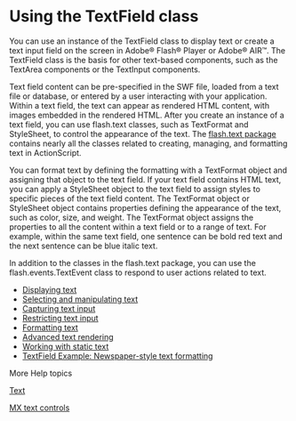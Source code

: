 # Using the TextField class

You can use an instance of the TextField class to display text or create a text
input field on the screen in Adobe® Flash® Player or Adobe® AIR™. The TextField
class is the basis for other text-based components, such as the TextArea
components or the TextInput components.

Text field content can be pre-specified in the SWF file, loaded from a text file
or database, or entered by a user interacting with your application. Within a
text field, the text can appear as rendered HTML content, with images embedded
in the rendered HTML. After you create an instance of a text field, you can use
flash.text classes, such as TextFormat and StyleSheet, to control the appearance
of the text. The
[flash.text package](https://airsdk.dev/reference/actionscript/3.0/flash/text/package-detail.html)
contains nearly all the classes related to creating, managing, and formatting
text in ActionScript.

You can format text by defining the formatting with a TextFormat object and
assigning that object to the text field. If your text field contains HTML text,
you can apply a StyleSheet object to the text field to assign styles to specific
pieces of the text field content. The TextFormat object or StyleSheet object
contains properties defining the appearance of the text, such as color, size,
and weight. The TextFormat object assigns the properties to all the content
within a text field or to a range of text. For example, within the same text
field, one sentence can be bold red text and the next sentence can be blue
italic text.

In addition to the classes in the flash.text package, you can use the
flash.events.TextEvent class to respond to user actions related to text.

- [Displaying text](./displaying-text.md)
- [Selecting and manipulating text](./selecting-and-manipulating-text.md)
- [Capturing text input](./capturing-text-input.md)
- [Restricting text input](./restricting-text-input.md)
- [Formatting text](./formatting-text.md)
- [Advanced text rendering](./advanced-text-rendering.md)
- [Working with static text](./working-with-static-text.md)
- [TextField Example: Newspaper-style text formatting](./textfield-example-newspaper-style-text-formatting.md)

More Help topics

[Text](https://web.archive.org/web/20111120185735/https://help.adobe.com/en_US/Flash/10.0_UsingFlash/WSd60f23110762d6b883b18f10cb1fe1af6-7d54a.html)

[MX text controls](https://web.archive.org/web/20150303093237/https://help.adobe.com/en_US/Flex/4.0/UsingSDK/WS2db454920e96a9e51e63e3d11c0bf69084-7d84.html)
